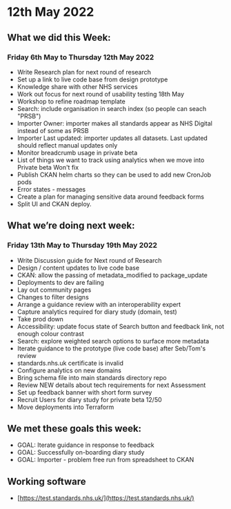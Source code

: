 # 12th May 2022 

## What we did this Week:

### Friday 6th May to Thursday 12th May 2022

* Write Research plan for next round of research
* Set up a link to live code base from design prototype
* Knowledge share with other NHS services
* Work out focus for next round of usability testing 18th May
* Workshop to refine roadmap template
* Search: include organisation in search index (so people can seach "PRSB")
* Importer Owner: importer makes all standards appear as NHS Digital instead of some as PRSB
* Importer Last updated: importer updates all datasets. Last updated should reflect manual updates only
* Monitor breadcrumb usage in private beta
* List of things we want to track using analytics when we move into Private beta Won't fix
* Publish CKAN helm charts so they can be used to add new CronJob pods
* Error states - messages
* Create a plan for managing sensitive data around feedback forms
* Split UI and CKAN deploy.

## What we’re doing next week:

### Friday 13th May to Thursday 19th May 2022

* Write Discussion guide for Next round of Research
* Design / content updates to live code base
* CKAN: allow the passing of metadata_modified to package_update
* Deployments to dev are failing
* Lay out community pages
* Changes to filter designs
* Arrange a guidance review with an interoperability expert
* Capture analytics required for diary study (domain, test)
* Take prod down
* Accessibility: update focus state of Search button and feedback link, not enough colour contrast
* Search: explore weighted search options to surface more metadata
* Iterate guidance to the prototype (live code base) after Seb/Tom's review
* standards.nhs.uk certificate is invalid
* Configure analytics on new domains
* Bring schema file into main standards directory repo
* Review NEW details about tech requirements for next Assessment
* Set up feedback banner with short form survey
* Recruit Users for diary study for private beta 12/50
* Move deployments into Terraform



## We met these goals this week:
* GOAL: Iterate guidance in response to feedback
* GOAL: Successfully on-boarding diary study
* GOAL: Importer - problem free run from spreadsheet to CKAN

## Working software

* [https://test.standards.nhs.uk/](https://test.standards.nhs.uk/) 
